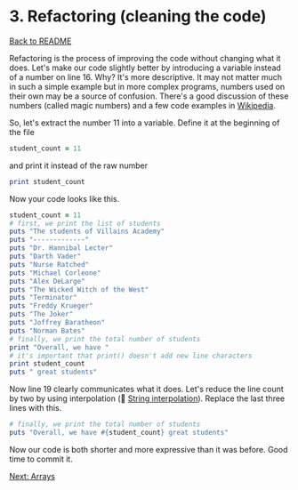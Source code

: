 # 3. Refactoring (cleaning the code)

[Back to README](README.md)

Refactoring is the process of improving the code without changing what it does. Let's make our code slightly better by introducing a variable instead of a number on line 16. Why? It's more descriptive. It may not matter much in such a simple example but in more complex programs, numbers used on their own may be a source of confusion. There's a good discussion of these numbers (called magic numbers) and a few code examples in [Wikipedia](http://en.wikipedia.org/wiki/Magic_number_(programming)).

So, let's extract the number 11 into a variable. Define it at the beginning of the file

````ruby
student_count = 11
````

and print it instead of the raw number

````ruby
print student_count
````

Now your code looks like this.

````ruby
student_count = 11
# first, we print the list of students
puts "The students of Villains Academy"
puts "-------------"
puts "Dr. Hannibal Lecter"
puts "Darth Vader"
puts "Nurse Ratched"
puts "Michael Corleone"
puts "Alex DeLarge"
puts "The Wicked Witch of the West"
puts "Terminator"
puts "Freddy Krueger"
puts "The Joker"
puts "Joffrey Baratheon"
puts "Norman Bates"
# finally, we print the total number of students
print "Overall, we have "
# it's important that print() doesn't add new line characters
print student_count
puts " great students"
````

Now line 19 clearly communicates what it does. Let's reduce the line count by two by using interpolation (:pill: [String interpolation](https://github.com/makersacademy/pre_course/blob/master/pills/string_interpolation.md)). Replace the last three lines with this.

````ruby
# finally, we print the total number of students
puts "Overall, we have #{student_count} great students"
````

Now our code is both shorter and more expressive than it was before. Good time to commit it.

[Next: Arrays](04_arrays.md)
